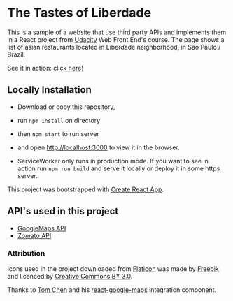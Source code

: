 # The Tastes of Liberdade
This is a sample of a website that use third party APIs and implements them in a React project from [Udacity](https://udacity.com) Web Front End's course.
The page shows a list of asian restaurants located in Liberdade neighborhood, in São Paulo / Brazil.

See it in action: [click here!](https://dkotsuka.github.io/ndfe-maps-api/)

## Locally Installation

* Download or copy this repository,
* run `npm install` on directory
* then `npm start` to run server
* and open [http://localhost:3000](http://localhost:3000) to view it in the browser.

* ServiceWorker only runs in production mode. If you want to see in action run `npm run build` and serve it locally or deploy it in some https server.

This project was bootstrapped with [Create React App](https://github.com/facebook/create-react-app).

## API's used in this project
* [GoogleMaps API](https://developers.google.com/maps/documentation/javascript/tutorial)
* [Zomato API](https://developers.zomato.com/documentation)

### Attribution
Icons used in the project downloaded from [Flaticon](https://www.flaticon.com/) was made by [Freepik](https://www.freepik.com/) and licenced by [Creative Commons BY 3.0](http://creativecommons.org/licenses/by/3.0/).

Thanks to [Tom Chen](https://github.com/tomchentw) and his [react-google-maps](https://github.com/tomchentw/react-google-maps) integration component.


